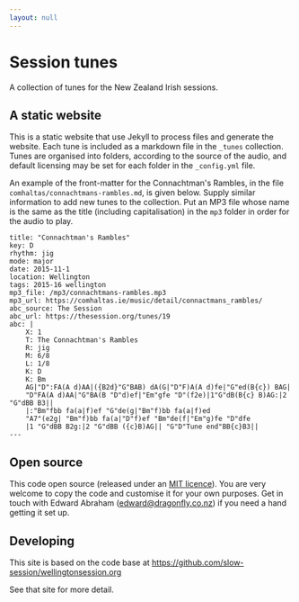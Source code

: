 ```yaml
---
layout: null
---
```


Session tunes
=============

A collection of tunes for the New Zealand Irish sessions.

A static website
----------------

This is a static website that use Jekyll to process files and generate the
website. Each tune is included as a markdown file in the `_tunes` collection.
Tunes are organised into folders, according to the source of the audio, and
default licensing may be set for each folder in the `_config.yml` file.

An example of the front-matter for the Connachtman's Rambles, in the file
`comhaltas/connachtmans-rambles.md`, is given below. Supply similar information
to add new tunes to the collection. Put an MP3 file whose name is the same
as the title (including capitalisation) in the `mp3` folder in order for the 
audio to play.
```
title: "Connachtman's Rambles"
key: D
rhythm: jig
mode: major
date: 2015-11-1
location: Wellington
tags: 2015-16 wellington
mp3_file: /mp3/connachtmans-rambles.mp3
mp3_url: https://comhaltas.ie/music/detail/connactmans_rambles/
abc_source: The Session
abc_url: https://thesession.org/tunes/19
abc: |
    X: 1
    T: The Connachtman's Rambles
    R: jig
    M: 6/8
    L: 1/8
    K: D
    K: Bm
    AG|"D":FA(A d)AA|({B2d}"G"BAB) dA(G|"D"F)A(A d)fe|"G"ed(B{c}) BAG|
    "D"FA(A d)AA|"G"BA(B "D"d)ef|"Em"gfe "D"(f2e)|1"G"dB(B{c} B)AG:|2 "G"dBB B3||
    |:"Bm"fbb fa(a|f)ef "G"de(g|"Bm"f)bb fa(a|f)ed
    "A7"(e2g| "Bm"f)bb fa(a|"D"f)ef "Bm"de(f|"Em"g)fe "D"dfe
    |1 "G"dBB B2g:|2 "G"dBB ({c}B)AG|| "G"D"Tune end"BB{c}B3||
---
```

## Open source

This code open source (released under an [MIT licence](https://github.com/wellington-session/wellington-session.github.io/blob/master/LICENSE)). You are very welcome to copy the code and customise it for your own purposes. Get in touch with Edward Abraham ([edward@dragonfly.co.nz](mailto:edward@dragonfly.co.nz)) if you need a hand getting it set up.


## Developing

This site is based on the code base at
https://github.com/slow-session/wellingtonsession.org

See that site for more detail.
